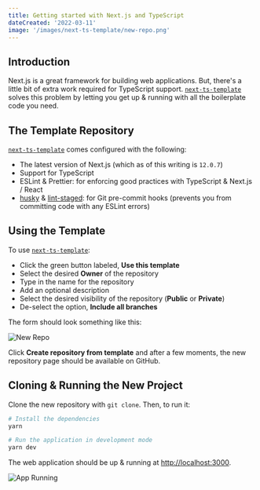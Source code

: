 ```yaml
---
title: Getting started with Next.js and TypeScript
dateCreated: '2022-03-11'
image: '/images/next-ts-template/new-repo.png'
---
```


## Introduction

Next.js is a great framework for building web applications. But, there's a little bit of extra work required for TypeScript support. [`next-ts-template`](https://github.com/estherjk/next-ts-template) solves this problem by letting you get up & running with all the boilerplate code you need.


## The Template Repository

[`next-ts-template`](https://github.com/estherjk/next-ts-template) comes configured with the following:

* The latest version of Next.js (which as of this writing is `12.0.7`)
* Support for TypeScript
* ESLint & Prettier: for enforcing good practices with TypeScript & Next.js / React
* [husky](https://github.com/typicode/husky) & [lint-staged](https://github.com/okonet/lint-staged): for Git pre-commit hooks (prevents you from committing code with any ESLint errors)

## Using the Template

To use [`next-ts-template`](https://github.com/estherjk/next-ts-template):

* Click the green button labeled, **Use this template**
* Select the desired **Owner** of the repository
* Type in the name for the repository
* Add an optional description
* Select the desired visibility of the repository (**Public** or **Private**)
* De-select the option, **Include all branches**

The form should look something like this:

![New Repo](/images/next-ts-template/new-repo.png)

Click **Create repository from template** and after a few moments, the new repository page should be available on GitHub.

## Cloning & Running the New Project

Clone the new repository with `git clone`. Then, to run it:

```bash
# Install the dependencies
yarn

# Run the application in development mode
yarn dev
```

The web application should be up & running at [http://localhost:3000](http://localhost:3000).

![App Running](/images/next-ts-template/app-running.png)